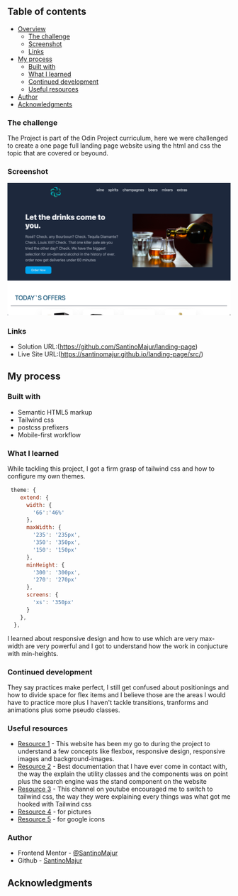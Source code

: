 ## Table of contents

- [Overview](#overview)
  - [The challenge](#the-challenge)
  - [Screenshot](#screenshot)
  - [Links](#links)
- [My process](#my-process)
  - [Built with](#built-with)
  - [What I learned](#what-i-learned)
  - [Continued development](#continued-development)
  - [Useful resources](#useful-resources)
- [Author](#author)
- [Acknowledgments](#acknowledgments)

### The challenge

The Project is part of the Odin Project curriculum, here we were challenged to create a one page full landing page website using the html and css the topic that are covered or beyound.

### Screenshot

![](./src/images/screenshot.png)

### Links

- Solution URL:(https://github.com/SantinoMajur/landing-page)
- Live Site URL:(https://santinomajur.github.io/landing-page/src/)

## My process

### Built with

- Semantic HTML5 markup
- Tailwind css
- postcss prefixers
- Mobile-first workflow

### What I learned

While tackling this project, I got a firm grasp of tailwind css and how to configure my own themes.
```js
 theme: {
    extend: {
      width: {
        '66':'46%'
      },
      maxWidth: {
        '235': '235px',
        '350': '350px',
        '150': '150px'
      },
      minHeight: {
        '300': '300px',
        '270': '270px'
      },
      screens: {
        'xs': '350px'
      }
    },
  },
```
I learned about responsive design and how to use which are very max-width are very powerful and I got to understand how the work in conjucture with min-heights.

### Continued development

They say practices make perfect, I still get confused about positionings and how to divide space for flex items and I believe those are the areas I would have to practice more plus I haven't tackle transitions, tranforms and animations plus some pseudo classes.

### Useful resources

- [Resource 1](https://css-tricks.com/) - This website has been my go to during the project to understand a few concepts like flexbox, responsive design, responsive images and background-images.
- [Resource 2](https://tailwindcss.com/) - Best documentation that I have ever come in contact with, the way the explain the utility classes and the components was on point plus the search engine was the stand component on the website
- [Resource 3](https://www.youtube.com/results?search_query=tailwind+css+from+zero+to+production) - This channel on youtube encouraged me to switch to tailwind css, the way they were explaining every things was what got me hooked with Tailwind css
- [Resource 4](https://unsplash.com/) - for pictures
- [Resource 5](https://fonts.google.com/icons) - for google icons

### Author

- Frontend Mentor - [@SantinoMajur](https://www.frontendmentor.io/profile/SantinoMajur)
- Github - [SantinoMajur](https://github.com/SantinoMajur)

## Acknowledgments